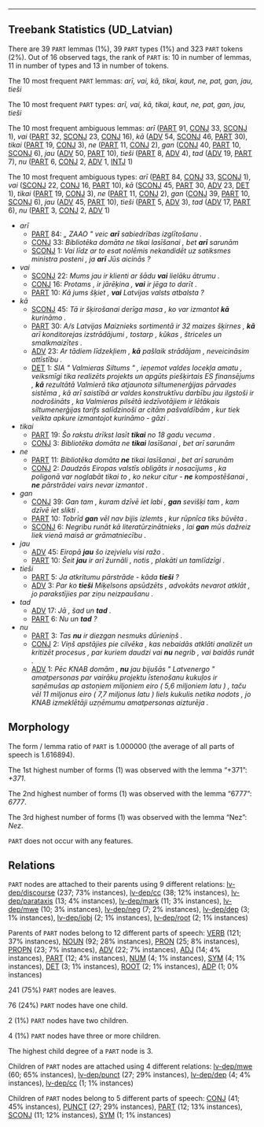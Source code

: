 

--------------------------------------------------------------------------------

## Treebank Statistics (UD_Latvian)

There are 39 `PART` lemmas (1%), 39 `PART` types (1%) and 323 `PART` tokens (2%).
Out of 16 observed tags, the rank of `PART` is: 10 in number of lemmas, 11 in number of types and 13 in number of tokens.

The 10 most frequent `PART` lemmas: <em>arī, vai, kā, tikai, kaut, ne, pat, gan, jau, tieši</em>

The 10 most frequent `PART` types:  <em>arī, vai, kā, tikai, kaut, ne, pat, gan, jau, tieši</em>

The 10 most frequent ambiguous lemmas: <em>arī</em> ([PART]() 91, [CONJ]() 33, [SCONJ]() 1), <em>vai</em> ([PART]() 32, [SCONJ]() 23, [CONJ]() 16), <em>kā</em> ([ADV]() 54, [SCONJ]() 46, [PART]() 30), <em>tikai</em> ([PART]() 19, [CONJ]() 3), <em>ne</em> ([PART]() 11, [CONJ]() 2), <em>gan</em> ([CONJ]() 40, [PART]() 10, [SCONJ]() 6), <em>jau</em> ([ADV]() 50, [PART]() 10), <em>tieši</em> ([PART]() 8, [ADV]() 4), <em>tad</em> ([ADV]() 19, [PART]() 7), <em>nu</em> ([PART]() 6, [CONJ]() 2, [ADV]() 1, [INTJ]() 1)

The 10 most frequent ambiguous types:  <em>arī</em> ([PART]() 84, [CONJ]() 33, [SCONJ]() 1), <em>vai</em> ([SCONJ]() 22, [CONJ]() 16, [PART]() 10), <em>kā</em> ([SCONJ]() 45, [PART]() 30, [ADV]() 23, [DET]() 1), <em>tikai</em> ([PART]() 19, [CONJ]() 3), <em>ne</em> ([PART]() 11, [CONJ]() 2), <em>gan</em> ([CONJ]() 39, [PART]() 10, [SCONJ]() 6), <em>jau</em> ([ADV]() 45, [PART]() 10), <em>tieši</em> ([PART]() 5, [ADV]() 3), <em>tad</em> ([ADV]() 17, [PART]() 6), <em>nu</em> ([PART]() 3, [CONJ]() 2, [ADV]() 1)


* <em>arī</em>
  * [PART]() 84: <em>„ ZAAO " veic <b>arī</b> sabiedrības izglītošanu .</em>
  * [CONJ]() 33: <em>Bibliotēka domāta ne tikai lasīšanai , bet <b>arī</b> sarunām</em>
  * [SCONJ]() 1: <em>Vai līdz ar to esat nolēmis nekandidēt uz satiksmes ministra posteni , ja <b>arī</b> Jūs aicinās ?</em>
* <em>vai</em>
  * [SCONJ]() 22: <em>Mums jau ir klienti ar šādu <b>vai</b> lielāku ātrumu .</em>
  * [CONJ]() 16: <em>Protams , ir jārēķina , <b>vai</b> ir jēga to darīt .</em>
  * [PART]() 10: <em>Kā jums šķiet , <b>vai</b> Latvijas valsts atbalsta ?</em>
* <em>kā</em>
  * [SCONJ]() 45: <em>Tā ir šķirošanai derīga masa , ko var izmantot <b>kā</b> kurināmo .</em>
  * [PART]() 30: <em>A/s Latvijas Maiznieks sortimentā ir 32 maizes šķirnes , <b>kā</b> arī konditorejas izstrādājumi , tostarp , kūkas , štriceles un smalkmaizītes .</em>
  * [ADV]() 23: <em>Ar tādiem līdzekļiem , <b>kā</b> pašlaik strādājam , neveicināsim attīstību .</em>
  * [DET]() 1: <em>SIA " Valmieras Siltums " , ieņemot valdes locekļa amatu , veiksmīgi tika realizēts projekts un apgūts piešķirtais ES finansējums , <b>kā</b> rezultātā Valmierā tika atjaunota siltumenerģijas pārvades sistēma , kā arī saistībā ar valdes konstruktīvu darbību jau ilgstoši ir nodrošināts , ka Valmieras pilsētā iedzīvotājiem ir lētākais siltumenerģijas tarifs salīdzinoši ar citām pašvaldībām , kur tiek veikta apkure izmantojot kurināmo - gāzi .</em>
* <em>tikai</em>
  * [PART]() 19: <em>Šo rakstu drīkst lasīt <b>tikai</b> no 18 gadu vecuma .</em>
  * [CONJ]() 3: <em>Bibliotēka domāta ne <b>tikai</b> lasīšanai , bet arī sarunām</em>
* <em>ne</em>
  * [PART]() 11: <em>Bibliotēka domāta <b>ne</b> tikai lasīšanai , bet arī sarunām</em>
  * [CONJ]() 2: <em>Daudzās Eiropas valstīs obligāts ir nosacījums , ka poligonā var noglabāt tikai to , ko nekur citur - <b>ne</b> kompostēšanai , <b>ne</b> pārstrādei vairs nevar izmantot .</em>
* <em>gan</em>
  * [CONJ]() 39: <em>Gan tam , kuram dzīvē iet labi , <b>gan</b> sevišķi tam , kam dzīvē iet slikti .</em>
  * [PART]() 10: <em>Tobrīd <b>gan</b> vēl nav bijis izlemts , kur rūpnīca tiks būvēta .</em>
  * [SCONJ]() 6: <em>Negribu runāt kā literatūrzinātnieks , lai <b>gan</b> mūs dažreiz liek vienā maisā ar grāmatniecību .</em>
* <em>jau</em>
  * [ADV]() 45: <em>Eiropā <b>jau</b> šo izejvielu visi ražo .</em>
  * [PART]() 10: <em>Šeit <b>jau</b> ir arī žurnāli , notis , plakāti un tamlīdzīgi .</em>
* <em>tieši</em>
  * [PART]() 5: <em>Ja atkritumu pārstrāde - kāda <b>tieši</b> ?</em>
  * [ADV]() 3: <em>Par ko <b>tieši</b> Miķelsons apsūdzēts , advokāts nevarot atklāt , jo parakstījies par ziņu neizpaušanu .</em>
* <em>tad</em>
  * [ADV]() 17: <em>Jā , šad un <b>tad</b> .</em>
  * [PART]() 6: <em>Nu un <b>tad</b> ?</em>
* <em>nu</em>
  * [PART]() 3: <em>Tas <b>nu</b> ir diezgan nesmuks dūrieniņš .</em>
  * [CONJ]() 2: <em>Viņš apstājies pie cilvēka , kas nebaidās atklāti analizēt un kritizēt procesus , par kuriem daudzi vai <b>nu</b> negrib , vai baidās runāt .</em>
  * [ADV]() 1: <em>Pēc KNAB domām , <b>nu</b> jau bijušās " Latvenergo " amatpersonas par vairāku projektu īstenošanu kukuļos ir saņēmušas ap astoņiem miljoniem eiro ( 5,6 miljoniem latu ) , taču vēl 11 miljonus eiro ( 7,7 miljonus latu ) liels kukulis netika nodots , jo KNAB izmeklētāji uzņēmumu amatpersonas aizturēja .</em>

## Morphology

The form / lemma ratio of `PART` is 1.000000 (the average of all parts of speech is 1.616894).

The 1st highest number of forms (1) was observed with the lemma “+371”: <em>+371</em>.

The 2nd highest number of forms (1) was observed with the lemma “6777”: <em>6777</em>.

The 3rd highest number of forms (1) was observed with the lemma “Nez”: <em>Nez</em>.

`PART` does not occur with any features.


## Relations

`PART` nodes are attached to their parents using 9 different relations: [lv-dep/discourse]() (237; 73% instances), [lv-dep/cc]() (38; 12% instances), [lv-dep/parataxis]() (13; 4% instances), [lv-dep/mark]() (11; 3% instances), [lv-dep/mwe]() (10; 3% instances), [lv-dep/neg]() (7; 2% instances), [lv-dep/dep]() (3; 1% instances), [lv-dep/iobj]() (2; 1% instances), [lv-dep/root]() (2; 1% instances)

Parents of `PART` nodes belong to 12 different parts of speech: [VERB]() (121; 37% instances), [NOUN]() (92; 28% instances), [PRON]() (25; 8% instances), [PROPN]() (23; 7% instances), [ADV]() (22; 7% instances), [ADJ]() (14; 4% instances), [PART]() (12; 4% instances), [NUM]() (4; 1% instances), [SYM]() (4; 1% instances), [DET]() (3; 1% instances), [ROOT]() (2; 1% instances), [ADP]() (1; 0% instances)

241 (75%) `PART` nodes are leaves.

76 (24%) `PART` nodes have one child.

2 (1%) `PART` nodes have two children.

4 (1%) `PART` nodes have three or more children.

The highest child degree of a `PART` node is 3.

Children of `PART` nodes are attached using 4 different relations: [lv-dep/mwe]() (60; 65% instances), [lv-dep/punct]() (27; 29% instances), [lv-dep/dep]() (4; 4% instances), [lv-dep/cc]() (1; 1% instances)

Children of `PART` nodes belong to 5 different parts of speech: [CONJ]() (41; 45% instances), [PUNCT]() (27; 29% instances), [PART]() (12; 13% instances), [SCONJ]() (11; 12% instances), [SYM]() (1; 1% instances)

